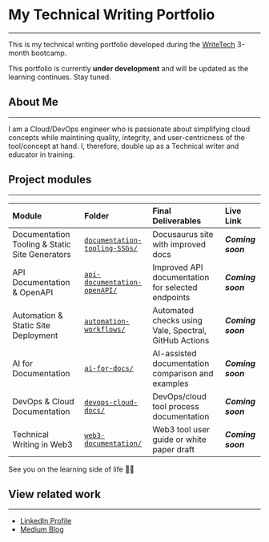 # My Technical Writing Portfolio
***

This is my technical writing portfolio developed during the [WriteTech](https://writetechhub.org/) 3-month bootcamp.

This portfolio is currently **under development** and will be updated as the learning continues. Stay tuned.

## About Me
***
I am a Cloud/DevOps engineer who is passionate about simplifying cloud concepts while maintining quality,  integrity, and user-centricness of the tool/concept at hand. I, therefore, double up as a Technical writer and educator in training. 

## Project modules 
***
| Module | Folder | Final Deliverables | Live Link |
|:--------|:--------|:---------------------|:-----------|
| Documentation Tooling & Static Site Generators | [`documentation-tooling-SSGs/`](./documentation-tooling-SSGs) | Docusaurus site with improved docs | _**Coming soon**_ |
| API Documentation & OpenAPI | [`api-documentation-openAPI/`](./api-documentation-openAPI) | Improved API documentation for selected endpoints | _**Coming soon**_ |
| Automation & Static Site Deployment | [`automation-workflows/`](./automation-workflows) | Automated checks using Vale, Spectral, GitHub Actions | _**Coming soon**_ |
| AI for Documentation | [`ai-for-docs/`](./ai-for-docs) | AI-assisted documentation comparison and examples | _**Coming soon**_ |
| DevOps & Cloud Documentation | [`devops-cloud-docs/`](./devops-cloud-docs) | DevOps/cloud tool process documentation | _**Coming soon**_ |
| Technical Writing in Web3 | [`web3-documentation/`](./web3-documentation) | Web3 tool user guide or white paper draft | _**Coming soon**_ |

See you on the learning side of life ✍🏽

## View related work
***
- [LinkedIn Profile](https://www.linkedin.com/in/jully-achenchi)
- [Medium Blog](https://medium.com/@jullyachenchi8)